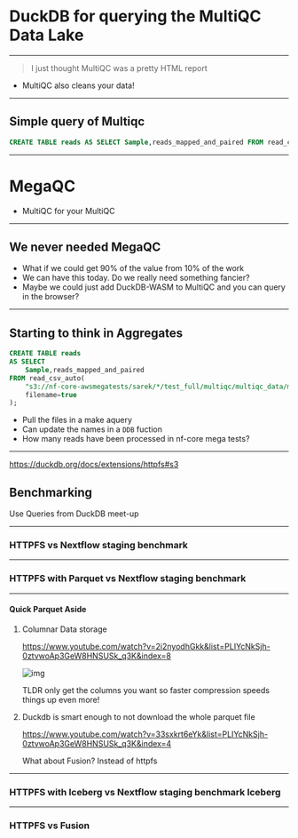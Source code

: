 # DuckDB for querying the MultiQC Data Lake

---

> I just thought MultiQC was a pretty HTML report

- MultiQC also cleans your data!

---

## Simple query of Multiqc

```sql
CREATE TABLE reads AS SELECT Sample,reads_mapped_and_paired FROM read_csv_auto("s3://nf-core-awsmegatests/rnaseq/*/multiqc/star_rsem/multiqc_data/multiqc_samtools_stats.txt");
```

---

# MegaQC

- MultiQC for your MultiQC
  <!-- - Phil's always looking into the future -->
  <!-- TODO Add a picture -->

---

## We never needed MegaQC

- What if we could get 90% of the value from 10% of the work
- We can have this today. Do we really need something fancier?
- Maybe we could just add DuckDB-WASM to MultiQC and you can query in the browser?

---

## Starting to think in Aggregates

```sql
CREATE TABLE reads
AS SELECT
    Sample,reads_mapped_and_paired
FROM read_csv_auto(
    "s3://nf-core-awsmegatests/sarek/*/test_full/multiqc/multiqc_data/multiqc_samtools_stats.txt",
    filename=true
);
```

- Pull the files in a make aquery
- Can update the names in a `DDB` fuction
- How many reads have been processed in nf-core mega tests?

---

<https://duckdb.org/docs/extensions/httpfs#s3>

## Benchmarking

Use Queries from DuckDB meet-up

---

### HTTPFS vs Nextflow staging benchmark

---

### HTTPFS with Parquet vs Nextflow staging benchmark

---

#### Quick Parquet Aside

1.  Columnar Data storage

    <https://www.youtube.com/watch?v=2i2nyodhGkk&list=PLIYcNkSjh-0ztvwoAp3GeW8HNSUSk_q3K&index=8>

    ![img](img/why-columnar.png)

    TLDR only get the columns you want so faster
    compression speeds things up even more!

2.  Duckdb is smart enough to not download the whole parquet file

    <https://www.youtube.com/watch?v=33sxkrt6eYk&list=PLIYcNkSjh-0ztvwoAp3GeW8HNSUSk_q3K&index=4>

    What about Fusion? Instead of httpfs

---

### HTTPFS with Iceberg vs Nextflow staging benchmark Iceberg

---

### HTTPFS vs Fusion
